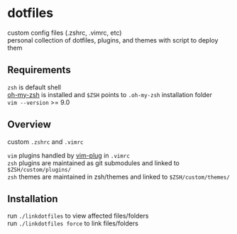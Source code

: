 # dotfiles

custom config files (.zshrc, .vimrc, etc)  
personal collection of dotfiles, plugins, and themes with script to deploy them

## Requirements

`zsh` is default shell  
[oh-my-zsh](https://ohmyz.sh/) is installed and `$ZSH` points to `.oh-my-zsh` installation folder  
`vim --version` >= 9.0 

## Overview

custom `.zshrc` and `.vimrc`

`vim` plugins handled by [vim-plug](https://github.com/junegunn/vim-plug) in `.vimrc`  
`zsh` plugins are maintained as git submodules and linked to
`$ZSH/custom/plugins/`  
`zsh` themes are maintained in zsh/themes and linked to `$ZSH/custom/themes/`

## Installation

run `./linkdotfiles` to view affected files/folders  
run `./linkdotfiles force` to link files/folders
